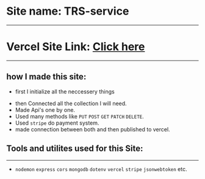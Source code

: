 # Site name: TRS-service

---

# Vercel Site Link: <a href="https://https://server-12-mdtohid.vercel.app/">Click here</a>

---

## how I made this site:

- first I initialize all the neccessery things

* then Connected all the collection I will need.
* Made Api's one by one.
* Used many methods like `PUT` `POST` `GET` `PATCH` `DELETE`.
* Used `stripe` do payment system.
* made connection between both and then published to vercel.

## Tools and utilites used for this Site:

---

- `nodemon` `express` `cors` `mongodb` `dotenv` `vercel` `stripe` `jsonwebtoken` etc.
